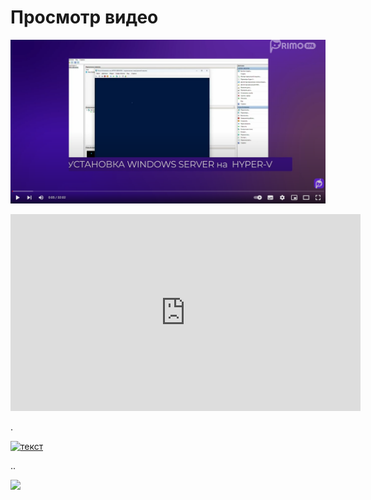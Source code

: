 # Просмотр видео

[![установка оркестратора](<../../../.gitbook/assets/test-pic.png>)](https://youtu.be/IAIRmChw65k?si=EGuQeE-o9Cn21OF8?t=5s "")


<iframe width="560" height="315" src="https://www.youtube.com/embed/IAIRmChw65k?si=EGuQeE-o9Cn21OF8" frameborder="0" allow="accelerometer; autoplay; clipboard-write; encrypted-media; gyroscope; picture-in-picture" allowfullscreen></iframe>

.


[![текст](https://img.youtube.com/vi/IAIRmChw65k&ab_channel=PrimoRPA/0.png)](https://www.youtube.com/watch?v=IAIRmChw65k?si=EGuQeE-o9Cn21OF8)

..

[![](<img src="//img.youtube.com/vi/IAIRmChw65k&ab_channel=PrimoRPA/0.jpg" width="640" height="480">)](https://www.youtube.com/watch?v=IAIRmChw65k&ab_channel=PrimoRPA)

